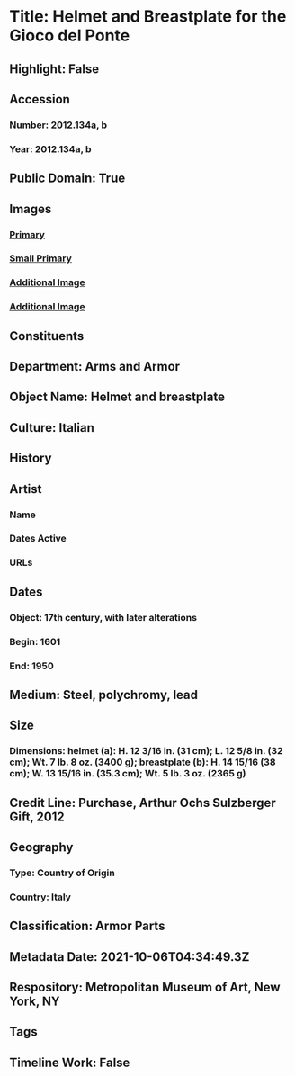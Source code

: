 # Title: Helmet and Breastplate for the Gioco del Ponte
## Highlight: False
## Accession
### Number: 2012.134a, b
### Year: 2012.134a, b
## Public Domain: True
## Images
### [Primary](https://images.metmuseum.org/CRDImages/aa/original/DP320265.jpg)
### [Small Primary](https://images.metmuseum.org/CRDImages/aa/web-large/DP320265.jpg)
### [Additional Image](https://images.metmuseum.org/CRDImages/aa/original/DP320273.jpg)
### [Additional Image](https://images.metmuseum.org/CRDImages/aa/original/DP320274.jpg)
## Constituents
## Department: Arms and Armor
## Object Name: Helmet and breastplate
## Culture: Italian
## History
## Artist
### Name
### Dates Active
### URLs
## Dates
### Object: 17th century, with later alterations
### Begin: 1601
### End: 1950
## Medium: Steel, polychromy, lead
## Size
### Dimensions: helmet (a): H. 12 3/16 in. (31 cm); L. 12 5/8 in. (32 cm); Wt. 7 lb. 8 oz. (3400 g); breastplate (b): H. 14 15/16 (38 cm); W. 13 15/16 in. (35.3 cm); Wt. 5 lb. 3 oz. (2365 g)
## Credit Line: Purchase, Arthur Ochs Sulzberger Gift, 2012
## Geography
### Type: Country of Origin
### Country: Italy
## Classification: Armor Parts
## Metadata Date: 2021-10-06T04:34:49.3Z
## Respository: Metropolitan Museum of Art, New York, NY
## Tags
## Timeline Work: False